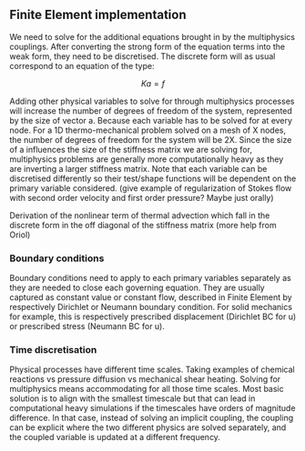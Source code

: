 ## Finite Element implementation

We need to solve for the additional equations brought in by the multiphysics couplings.
After converting the strong form of the equation terms into the weak form, they need to be discretised.
The discrete form will as usual correspond to an equation of the type:

$$
K a = f
$$

Adding other physical variables to solve for through multiphysics processes will increase the number of degrees of freedom of the system, represented by the size of vector a. Because each variable has to be solved for at every node. For a 1D thermo-mechanical problem solved on a mesh of X nodes, the number of degrees of freedom for the system will be 2X.
Since the size of a influences the size of the stiffness matrix we are solving for, multiphysics problems are generally more computationally heavy as they are inverting a larger stiffness matrix.
Note that each variable can be discretised differently so their test/shape functions will be dependent on the primary variable considered. (give example of regularization of Stokes flow with second order velocity and first order pressure? Maybe just orally)

Derivation of the nonlinear term of thermal advection which fall in the discrete form in the off diagonal of the stiffness matrix (more help from Oriol)

### Boundary conditions

Boundary conditions need to apply to each primary variables separately as they are needed to close each governing equation. They are usually captured as constant value or constant flow, described in Finite Element by respectively Dirichlet or Neumann boundary condition. For solid mechanics for example, this is respectively prescribed displacement (Dirichlet BC for u) or prescribed stress (Neumann BC for u).

### Time discretisation

Physical processes have different time scales. Taking examples of chemical reactions vs pressure diffusion vs mechanical shear heating. Solving for multiphysics means accommodating for all those time scales. Most basic solution is to align with the smallest timescale but that can lead in computational heavy simulations if the timescales have orders of magnitude difference. In that case, instead of solving an implicit coupling, the coupling can be explicit where the two different physics are solved separately, and the coupled variable is updated at a different frequency.
